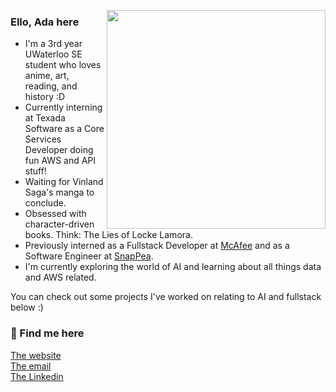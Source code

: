 [//]: # (<img align='right' width='350px' src='https://i.imgur.com/hFasB6C.png'>)
<img align='right' width='350px' src='https://i.imgur.com/hFasB6C.png'>

<h3> Ello, Ada here</h3>
<ul>
<li>I'm a 3rd year UWaterloo SE student who loves anime, art, reading, and history :D</li>
<li>Currently interning at Texada Software as a Core Services Developer doing fun AWS and API stuff!</li>
<li>Waiting for Vinland Saga's manga to conclude.</li>
<li>Obsessed with character-driven books. Think: The Lies of Locke Lamora.</li>
<li>Previously interned as a Fullstack Developer at <a href="https://www.mcafee.com/en-ca/index.html">McAfee</a> and as a Software Engineer at <a href="https://snappeadesign.com/">SnapPea</a>.</li>
<li>I'm currently exploring the world of AI and learning about all things data and AWS related. </li>
</ul>
You can check out some projects I've worked on relating to AI and fullstack below :)

<h3> 🍶 Find me here</h3>
<a href="https://adabingw.github.io/">The website</a><br />
<a href="mailto:abwang@uwaterloo.ca">The email</a><br />
<a href="https://www.linkedin.com/in/adabingw/">The Linkedin</a>
